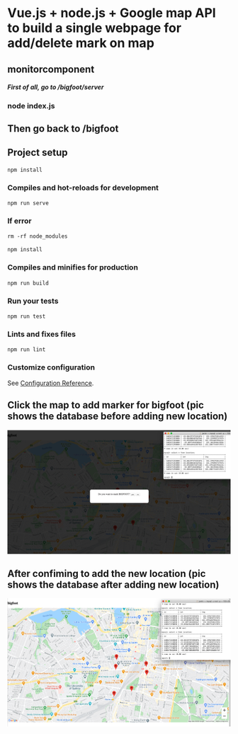 # Vue.js + node.js + Google map API to build a single webpage for add/delete mark on map

## monitorcomponent

##### First of all, go to /bigfoot/server
### node index.js
## Then go back to /bigfoot

## Project setup
```
npm install
```

### Compiles and hot-reloads for development
```
npm run serve
```
### If error
```
rm -rf node_modules
```
```
npm install
```

### Compiles and minifies for production
```
npm run build
```

### Run your tests
```
npm run test
```

### Lints and fixes files
```
npm run lint
```

### Customize configuration
See [Configuration Reference](https://cli.vuejs.org/config/).

## Click the map to add marker for bigfoot (pic shows the database before adding new location)
![image](https://github.com/BatmanLin/bigfoot/blob/master/Add.png)

## After confiming to add the new location (pic shows the database after adding new location)
![image](https://github.com/BatmanLin/bigfoot/blob/master/Finish.png)
